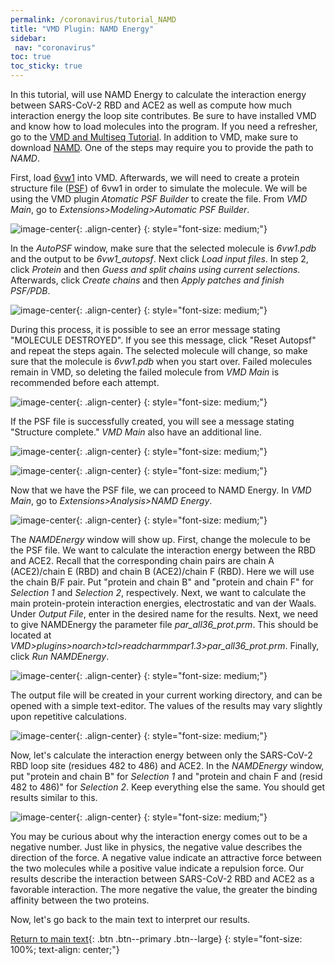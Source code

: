 ```yaml
---
permalink: /coronavirus/tutorial_NAMD
title: "VMD Plugin: NAMD Energy"
sidebar: 
 nav: "coronavirus"
toc: true
toc_sticky: true
---
```


In this tutorial, will use NAMD Energy to calculate the interaction energy between SARS-CoV-2 RBD and ACE2 as well as compute how much interaction energy the loop site contributes. Be sure to have installed VMD and know how to load molecules into the program. If you need a refresher, go to the <a href="tutorial_multiseq" target="_blank">VMD and Multiseq Tutorial</a>. In addition to VMD, make sure to download <a href="https://www.ks.uiuc.edu/Development/Download/download.cgi?PackageName=NAMD" target="_blank">NAMD</a>. One of the steps may require you to provide the path to *NAMD*.

First, load <a href="https://www.rcsb.org/structure/6vw1" target="_blank">6vw1</a> into VMD. Afterwards, we will need to create a protein structure file (<a href="https://www.ks.uiuc.edu/Training/Tutorials/namd/namd-tutorial-unix-html/node23.html" target="_blank">PSF</a>) of 6vw1 in order to simulate the molecule. We will be using the VMD plugin *Atomatic PSF Builder* to create the file. From *VMD Main*, go to *Extensions>Modeling>Automatic PSF Builder*.

![image-center](../assets/images/NAMD1.png){: .align-center}
{: style="font-size: medium;"}

In the *AutoPSF* window, make sure that the selected molecule is *6vw1.pdb* and the output to be *6vw1_autopsf*. Next click *Load input files*. In step 2, click *Protein* and then *Guess and split chains using current selections*. Afterwards, click *Create chains* and then *Apply patches and finish PSF/PDB*. 

![image-center](../assets/images/NAMD2.png){: .align-center}
{: style="font-size: medium;"}

During this process, it is possible to see an error message stating "MOLECULE DESTROYED". If you see this message, click "Reset Autopsf" and repeat the steps again. The selected molecule will change, so make sure that the molecule is *6vw1.pdb* when you start over. Failed molecules remain in VMD, so deleting the failed molecule from *VMD Main* is recommended before each attempt.

![image-center](../assets/images/NAMD3.png){: .align-center}
{: style="font-size: medium;"}

If the PSF file is successfully created, you will see a message stating "Structure complete." *VMD Main* also have an additional line.

![image-center](../assets/images/NAMD4.png){: .align-center}
{: style="font-size: medium;"}

![image-center](../assets/images/NAMD5.png){: .align-center}
{: style="font-size: medium;"}

Now that we have the PSF file, we can proceed to NAMD Energy. In *VMD Main*, go to *Extensions>Analysis>NAMD Energy*.

![image-center](../assets/images/NAMD6.png){: .align-center}
{: style="font-size: medium;"}

The *NAMDEnergy* window will show up. First, change the molecule to be the PSF file. We want to calculate the interaction energy between the RBD and ACE2. Recall that the corresponding chain pairs are chain A (ACE2)/chain E (RBD) and chain B (ACE2)/chain F (RBD). Here we will use the chain B/F pair. Put "protein and chain B" and "protein and chain F" for *Selection 1* and *Selection 2*, respectively. Next, we want to calculate the main protein-protein interaction energies, electrostatic and van der Waals. Under *Output File*, enter in the desired name for the results. Next, we need to give NAMDEnergy the parameter file *par_all36_prot.prm*. This should be located at *VMD>plugins>noarch>tcl>readcharmmpar1.3>par_all36_prot.prm*. Finally, click *Run NAMDEnergy*.

![image-center](../assets/images/NAMD7.png){: .align-center}
{: style="font-size: medium;"}

The output file will be created in your current working directory, and can be opened with a simple text-editor. The values of the results may vary slightly upon repetitive calculations.

![image-center](../assets/images/NAMD8.png){: .align-center}
{: style="font-size: medium;"}

Now, let's calculate the interaction energy between only the SARS-CoV-2 RBD loop site (residues 482 to 486) and ACE2. In the *NAMDEnergy* window, put "protein and chain B" for *Selection 1* and "protein and chain F and (resid 482 to 486)" for *Selection 2*. Keep everything else the same. You should get results similar to this.

![image-center](../assets/images/NAMD9.png){: .align-center}
{: style="font-size: medium;"}
 
You may be curious about why the interaction energy comes out to be a negative number. Just like in physics, the negative value describes the direction of the force. A negative value indicate an attractive force between the two molecules while a positive value indicate a repulsion force. Our results describe the interaction between SARS-CoV-2 RBD and ACE2 as a favorable interaction. The more negative the value, the greater the binding affinity between the two proteins.

Now, let's go back to the main text to interpret our results.

[Return to main text](NAMD){: .btn .btn--primary .btn--large}
{: style="font-size: 100%; text-align: center;"}
